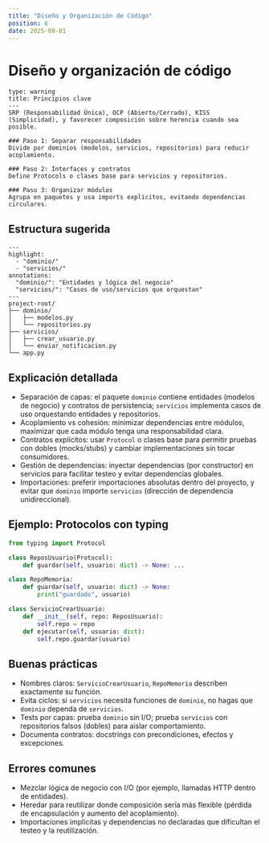 ```yaml
---
title: "Diseño y Organización de Código"
position: 6
date: 2025-08-01
---
```


# Diseño y organización de código

```admonition
type: warning
title: Principios clave
---
SRP (Responsabilidad Única), OCP (Abierto/Cerrado), KISS (Simplicidad), y favorecer composición sobre herencia cuando sea posible.
```

```steps
### Paso 1: Separar responsabilidades
Divide por dominios (modelos, servicios, repositorios) para reducir acoplamiento.

### Paso 2: Interfaces y contratos
Define Protocols o clases base para servicios y repositorios.

### Paso 3: Organizar módulos
Agrupa en paquetes y usa imports explícitos, evitando dependencias circulares.
```

## Estructura sugerida

```file-tree
---
highlight:
  - "dominio/"
  - "servicios/"
annotations:
  "dominio/": "Entidades y lógica del negocio"
  "servicios/": "Casos de uso/servicios que orquestan"
---
project-root/
├── dominio/
│   ├── modelos.py
│   └── repositorios.py
├── servicios/
│   ├── crear_usuario.py
│   └── enviar_notificacion.py
└── app.py
```

## Explicación detallada
- Separación de capas: el paquete `dominio` contiene entidades (modelos de negocio) y contratos de persistencia; `servicios` implementa casos de uso orquestando entidades y repositorios.
- Acoplamiento vs cohesión: minimizar dependencias entre módulos, maximizar que cada módulo tenga una responsabilidad clara.
- Contratos explícitos: usar `Protocol` o clases base para permitir pruebas con dobles (mocks/stubs) y cambiar implementaciones sin tocar consumidores.
- Gestión de dependencias: inyectar dependencias (por constructor) en servicios para facilitar testeo y evitar dependencias globales.
- Importaciones: preferir importaciones absolutas dentro del proyecto, y evitar que `dominio` importe `servicios` (dirección de dependencia unidireccional).

## Ejemplo: Protocolos con typing

```python
from typing import Protocol

class ReposUsuario(Protocol):
    def guardar(self, usuario: dict) -> None: ...

class RepoMemoria:
    def guardar(self, usuario: dict) -> None:
        print("guardado", usuario)

class ServicioCrearUsuario:
    def __init__(self, repo: ReposUsuario):
        self.repo = repo
    def ejecutar(self, usuario: dict):
        self.repo.guardar(usuario)
```

## Buenas prácticas
- Nombres claros: `ServicioCrearUsuario`, `RepoMemoria` describen exactamente su función.
- Evita ciclos: si `servicios` necesita funciones de `dominio`, no hagas que `dominio` dependa de `servicios`.
- Tests por capas: prueba `dominio` sin I/O; prueba `servicios` con repositorios falsos (dobles) para aislar comportamiento.
- Documenta contratos: docstrings con precondiciones, efectos y excepciones.

## Errores comunes
- Mezclar lógica de negocio con I/O (por ejemplo, llamadas HTTP dentro de entidades).
- Heredar para reutilizar donde composición sería más flexible (pérdida de encapsulación y aumento del acoplamiento).
- Importaciones implícitas y dependencias no declaradas que dificultan el testeo y la reutilización.

